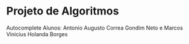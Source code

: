 # Projeto de Algoritmos
Autocomplete
Alunos: Antonio Augusto Correa Gondim Neto e Marcos Vinicius Holanda Borges
